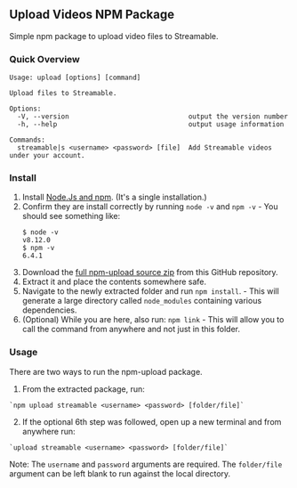 ## Upload Videos NPM Package

Simple npm package to upload video files to Streamable.

### Quick Overview
```
Usage: upload [options] [command]

Upload files to Streamable.

Options:
  -V, --version                              output the version number
  -h, --help                                 output usage information

Commands:
  streamable|s <username> <password> [file]  Add Streamable videos under your account.
```

### Install

  1. Install [Node.Js and npm](https://nodejs.org/en/). (It's a single installation.)
  2. Confirm they are install correctly by running `node -v` and `npm -v`
    - You should see something like:
      ```
      $ node -v
      v8.12.0
      $ npm -v
      6.4.1
      ```
  3. Download the [full npm-upload source zip](https://github.com/mathison42/npm-upload/archive/master.zip) from this GitHub repository.
  4. Extract it and place the contents somewhere safe.
  5. Navigate to the newly extracted folder and run `npm install`.
    - This will generate a large directory called `node_modules` containing various dependencies.
  6. (Optional) While you are here, also run: `npm link`
    - This will allow you to call the command from anywhere and not just in this folder.

### Usage

There are two ways to run the npm-upload package.

  1. From the extracted package, run:

    `npm upload streamable <username> <password> [folder/file]`

  2. If the optional 6th step was followed, open up a new terminal and from anywhere run:

    `upload streamable <username> <password> [folder/file]`

  Note: The `username` and `password` arguments are required. The `folder/file` argument can  be left blank to run against the local directory.
